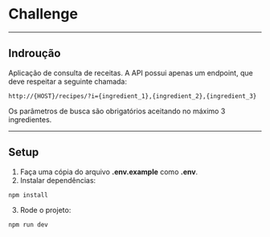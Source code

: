 # Challenge
----------
## Indroução

Aplicação de consulta de receitas.
A API possui apenas um endpoint, que deve respeitar a seguinte chamada:

```language
http://{HOST}/recipes/?i={ingredient_1},{ingredient_2},{ingredient_3}
```
Os parâmetros de busca são obrigatórios aceitando no máximo 3 ingredientes.

----------

## Setup

1) Faça uma cópia do arquivo **.env.example** como **.env**.
2) Instalar dependências:
```language
npm install
```
3) Rode o projeto:

```language
npm run dev
```
